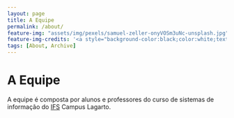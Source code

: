 ```yaml
---
layout: page
title: A Equipe
permalink: /about/
feature-img: "assets/img/pexels/samuel-zeller-onyVOSm3uNc-unsplash.jpg"
feature-img-credits: '<a style="background-color:black;color:white;text-decoration:none;padding:4px 6px;font-family:-apple-system, BlinkMacSystemFont, &quot;San Francisco&quot;, &quot;Helvetica Neue&quot;, Helvetica, Ubuntu, Roboto, Noto, &quot;Segoe UI&quot;, Arial, sans-serif;font-size:12px;font-weight:bold;line-height:1.2;display:inline-block;border-radius:3px" href="https://unsplash.com/@samuelzeller?utm_medium=referral&amp;utm_campaign=photographer-credit&amp;utm_content=creditBadge" target="_blank" rel="noopener noreferrer" title="Download free do whatever you want high-resolution photos from Samuel Zeller"><span style="display:inline-block;padding:2px 3px"><svg xmlns="http://www.w3.org/2000/svg" style="height:12px;width:auto;position:relative;vertical-align:middle;top:-2px;fill:white" viewBox="0 0 32 32"><title>unsplash-logo</title><path d="M10 9V0h12v9H10zm12 5h10v18H0V14h10v9h12v-9z"></path></svg></span><span style="display:inline-block;padding:2px 3px">Samuel Zeller</span></a>'
tags: [About, Archive]
---
```


# A Equipe

A equipe é composta por alunos e professores do curso de sistemas de informação do [IFS](https://www.ifs.edu.br/") Campus Lagarto.


<!-- {% assign dados = site.data.authors | where_exp:"user",  "user.type == 'Coordenador' or  user.type == 'Professor'"  | sort: "name"  %}
{% include linha_user_cards.html dados=dados titulo="Professores" %}

{% assign dados = site.data.authors | where_exp:"user",  "user.type contains 'Estudante'" | sort: "name" %}
{% include linha_user_cards.html dados=dados titulo="Alunos" %} -->